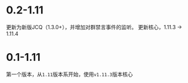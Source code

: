 # 0.2-1.11
更新为新版JCQ（1.3.0+），并增加对群禁言事件的监听。
更新核心，1.11.3 -> 1.11.4

# 0.1-1.11
第一个版本，从`1.11`版本系开始，使用`v1.11.3`版本核心